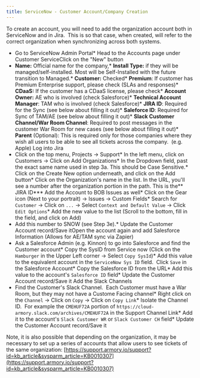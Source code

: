 ```yaml
---
title: ServiceNow - Customer Account/Company Creation
---
```



To create an account, you will need to add the organization account both in ServiceNow and in Jira.  This is so that case, when created, will refer to the correct organization when synchronizing across both systems.
 
 
* Go to ServiceNow Admin Portal* Head to the Accounts page under Customer ServiceClick on the "New" button
* **Name:** Official name for the company,* **Install Type:** if they will be managed/self-installed. Most will be Self-Installed with the future transition to Managed.* **Customer:** Checked* **Premium**: If customer has Premium Enterprise support, please check (SLAs and responses)* **CDaaS:** If the customer has a CDaaS license, please check* **Account Owner:** AE who is involved (check Salesforce)* **Technical Account Manager**: TAM who is involved (check Salesforce)* **JIRA ID**: Required for the Sync (see below about filling it out)* **Saleforce ID**: Required for Sync of TAM/AE (see below about filling it out)* **Slack Customer Channel/War Room Channel**: Required to post messages in the customer War Room for new cases (see below about filling it out)* **Parent** (Optional): This is required only for those companies where they wish all users to be able to see all tickets across the company.  (e.g. Apple)
Log into Jira
* Click on the top menu, Projects → Support* In the left menu, click on Customers → Click on Add Organizations* In the Dropdown field, past the exact same name used in step 3a. This should be Case Sensitive.* Click on the Create New option underneath, and click on the Add button* Click on the Organization's name in the list. In the URL, you'll see a number after the organization portion in the path. This is the** JIRA ID*** Add the Account to BOB Issues as well* Click on the Gear icon (Next to your portrait) -> Issues -> Custom Fields* Search for ```Customer``` -> Click on ```...``` -> Select ```Context and Default Value``` -> Click ```Edit Options```* Add the new value to the list (Scroll to the bottom, fill in the field, and click on Add)
* Add this number to SNOW (see Step 3e).* Update the Customer Account record/Save itOpen the account again and add Salesforce Information (Allows for AE/TAM sync via Zapier)
* Ask a Salesforce Admin (e.g. Kinnon) to go into Salesforce and find the Customer account* Copy the SysID from Service now (Click on the ```Hamburger``` in the Upper Left corner -> Select ```Copy SysId```)* Add this value to the equivalent account in the ```ServiceNow Sys ID``` field.  Click ```Save``` in the Salesforce Account* Copy the Salesforce ID from the URL* Add this value to the account's ```Salesforce ID``` field* Update the Customer Account record/Save it
Add the Slack Channels
* Find the Customer's Slack Channel.  Each Customer must have a War Room, but they may not have a Custome Facing channel* Right click on the ```Channel``` -> Click on ```Copy``` -> Click on ```Copy Link```* Isolate the Channel ID.  For example the ```CMEHUF72A``` portion of ```https://cloud-armory.slack.com/archives/CMEHUF72A``` in the Support Channel Link* Add it to the account's ```Slack Customer WR``` or ```Slack Customer CH``` field* Update the Customer Account record/Save it

Note, it is also possible that depending on the organization, it may be necessary to set up a series of accounts that allow users to see tickets of the same organization: [https://support.armory.io/support?id=kb_article&sysparm_article=KB0010307](https://support.armory.io/support?id=kb_article&sysparm_article=KB0010307)
 


